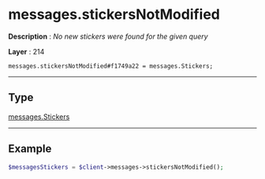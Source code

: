# messages.stickersNotModified

**Description** : *No new stickers were found for the given query*

**Layer** : 214

```tl
messages.stickersNotModified#f1749a22 = messages.Stickers;
```

---

## Type

[messages.Stickers](type/messages.Stickers)

---

## Example

```php
$messagesStickers = $client->messages->stickersNotModified();
```